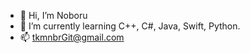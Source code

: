 - 👋 Hi, I’m Noboru
- 🌱 I’m currently learning C++, C#, Java, Swift, Python.
- 📫 tkmnbrGit@gmail.com
<!---
tkmnbr/tkmnbr is a ✨ special ✨ repository because its `README.md` (this file) appears on your GitHub profile.
You can click the Preview link to take a look at your changes.
--->
